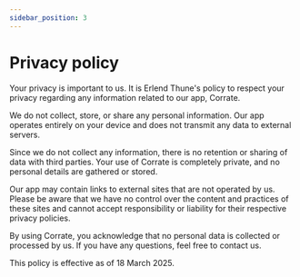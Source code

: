 ```yaml
---
sidebar_position: 3
---
```

# Privacy policy

Your privacy is important to us. It is Erlend Thune's policy to respect your privacy regarding any information related to our app, Corrate.

We do not collect, store, or share any personal information. Our app operates entirely on your device and does not transmit any data to external servers.

Since we do not collect any information, there is no retention or sharing of data with third parties. Your use of Corrate is completely private, and no personal details are gathered or stored.

Our app may contain links to external sites that are not operated by us. Please be aware that we have no control over the content and practices of these sites and cannot accept responsibility or liability for their respective privacy policies.

By using Corrate, you acknowledge that no personal data is collected or processed by us. If you have any questions, feel free to contact us.

This policy is effective as of 18 March 2025.

